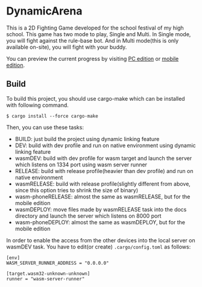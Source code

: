 # DynamicArena
This is a 2D Fighting Game developed for the school festival of my high school.
This game has two mode to play, Single and Multi. In Single mode, you will fight against the rule-base bot. And in Multi mode(this is only available on-site), you will fight with your buddy.

You can preview the current progress by visiting [PC edition](https://mommawatasu.github.io/DynamicArena/) or [mobile edition](https://mommawatasu.github.io/DynamicArena/phone).

## Build
To build this project, you should use cargo-make which can be installed with following command.
```
$ cargo install --force cargo-make
```
Then, you can use these tasks:
- BUILD: just build the project using dynamic linking feature
- DEV: build with dev profile and run on native environment using dynamic linking feature
- wasmDEV: build with dev profile for wasm target and launch the server which listens on 1334 port using wasm server runner
- RELEASE: build with release profile(heavier than dev profile) and run on native environment
- wasmRELEASE: build with release profile(slightly different from above, since this option tries to shrink the size of binary)
- wasm-phoneRELEASE: almost the same as wasmRELEASE, but for the mobile edition
- wasmDEPLOY: move files made by wasmRELEASE task into the docs directory and launch the server which listens on 8000 port
- wasm-phoneDEPLOY: almost the same as wasmDEPLOY, but for the mobile edition

In order to enable the access from the other devices into the local server on wasmDEV task. You have to edit(or create) `.cargo/config.toml` as follows:
```
[env]
WASM_SERVER_RUNNER_ADDRESS = "0.0.0.0"

[target.wasm32-unknown-unknown]
runner = "wasm-server-runner"
```
